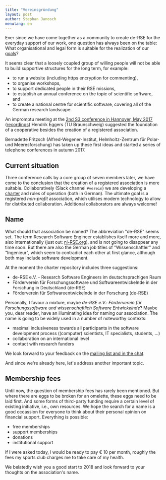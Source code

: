 ```yaml
---
title: "Vereinsgründung"
layout: post
author: Stephan Janosch
menulang: en
---
```


Ever since we have come together as a community to create de-RSE for the everyday support of our work, one question has always been on the table:
What organisational and legal form is suitable for the realization of our [goals](http://www.de-rse.org/en/aims.html)?

It seems clear that a loosely coupled group of willing people will not be able to build supportive structures for the long term, for example:

* to run a website (including https encryption for commenting),
* to organise workshops,
* to support dedicated people in their RSE missions,
* to establish an annual conference on the topic of scientific software, and
* to create a national centre for scientific software, covering all of the German research landscape.

An impromptu meeting at the [2nd S3 conference in Hannover, May 2017](https://events.tib.eu/nontextualinformation2017/) ([recordings](https://av.tib.eu/series/310/2nd+conference+on+non+textual+information+software+and+services+for+science+s3+may+10+11+2017+in+hannover)) Hendrik Eggers (TU Braunschweig) suggested the foundation of a cooperative besides the creation of a registered association.

Bernadette Fritzsch (Alfred-Wegener-Institut, Helmholtz-Zentrum für Polar- und Meeresforschung) has taken up these first ideas and started a series of telephone conferences in autumn 2017.

## Current situation

Three conference calls by a core group of seven members later, we have come to 
the conclusion that the creation of a registered association is more suitable.
Collaboratively (Slack channel `#verein`) we are developing a [charter](https://github.com/DE-RSE/satzung) and rules of operation (both in German).
The ultimate goal is a registered *non-profit* association, which utilises modern technology 
to allow for distributed collaboration.
Additional collaborators are always welcome!

## Name

What should that association be named?
The abbreviation "de-RSE" seems set.
The term Research Software Engineer establishes itself more and more, also internationally (just out: [nl-RSE.org](http://nl-rse.org)), and is not going to disappear any time soon.
But there are also the German job titles of "Wissenschaftler" and "Ingenieur", 
which seem to contradict each other at first glance, although both may include software development.

At the moment the charter repository includes three suggestions:

* de-RSE e.V. - Research Software Engineers im deutschsprachigen Raum
* Förderverein für Forschungssoftware und Softwareentwickelnde in der Forschung in Deutschland (de-RSE)
* Förderverein für Softwareentwickelnde in der Forschung (de-RSE)

Personally, I favour a mixture, maybe _de-RSE e.V.: Förderverein für Forschungssoftware und wissenschaftlich Software Entwickelnde_?
Maybe you, dear reader, have an illuminating idea for naming our association.
The name is going to be widely used in a number of noteworthy contexts:

* maximal inclusiveness towards all participants in the software development process ((computer) scientists, IT specialists, students, ...)
* collaboration on an international level
* contact with research funders

We look forward to your feedback on the [mailing list and in the chat](http://www.de-rse.org/en/join.html).

And since we're already here, let's address another important topic.

## Membership fees

Until now, the question of membership fees has rarely been mentioned.
But where there are eggs to be broken for an omelette, these eggs need to be laid first.
And some forms of third-party funding require a certain level of existing initiative,
i.e., own resources.
We hope the search for a name is a good occassion for everyone to think about 
their personal opinion on financial support.
Everything is possible:

* free memberships
* support memberships
* donations
* institutional support

If I were asked today, I would be ready to pay € 10 per month, roughly the fees my sports club charges me to take care of my health.

We belatedly wish you a good start to 2018 and look forward to your thoughts on the association's name.
